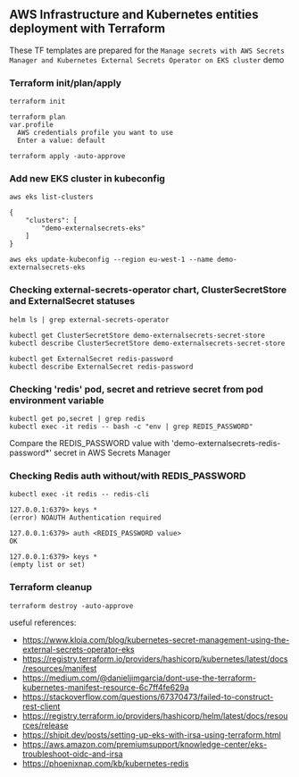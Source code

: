 ## AWS Infrastructure and Kubernetes entities deployment with Terraform

These TF templates are prepared for the `Manage secrets with AWS Secrets Manager and Kubernetes External Secrets Operator on EKS cluster` demo


### Terraform init/plan/apply
```
terraform init

terraform plan
var.profile
  AWS credentials profile you want to use
  Enter a value: default

terraform apply -auto-approve
```

### Add new EKS cluster in kubeconfig
```
aws eks list-clusters

{
    "clusters": [
        "demo-externalsecrets-eks"
    ]
}

aws eks update-kubeconfig --region eu-west-1 --name demo-externalsecrets-eks
```

### Checking external-secrets-operator chart, ClusterSecretStore and ExternalSecret statuses
```
helm ls | grep external-secrets-operator

kubectl get ClusterSecretStore demo-externalsecrets-secret-store
kubectl describe ClusterSecretStore demo-externalsecrets-secret-store

kubectl get ExternalSecret redis-password
kubectl describe ExternalSecret redis-password
```

### Checking 'redis' pod, secret and retrieve secret from pod environment variable 
```
kubectl get po,secret | grep redis
kubectl exec -it redis -- bash -c "env | grep REDIS_PASSWORD"
```

Compare the REDIS_PASSWORD value with 'demo-externalsecrets-redis-password*' secret in AWS Secrets Manager

### Checking Redis auth without/with REDIS_PASSWORD
```
kubectl exec -it redis -- redis-cli 

127.0.0.1:6379> keys *
(error) NOAUTH Authentication required

127.0.0.1:6379> auth <REDIS_PASSWORD value>
OK

127.0.0.1:6379> keys *
(empty list or set)
```

### Terraform cleanup
```
terraform destroy -auto-approve
```


useful references:
- https://www.kloia.com/blog/kubernetes-secret-management-using-the-external-secrets-operator-eks
- https://registry.terraform.io/providers/hashicorp/kubernetes/latest/docs/resources/manifest
- https://medium.com/@danieljimgarcia/dont-use-the-terraform-kubernetes-manifest-resource-6c7ff4fe629a
- https://stackoverflow.com/questions/67370473/failed-to-construct-rest-client
- https://registry.terraform.io/providers/hashicorp/helm/latest/docs/resources/release
- https://shipit.dev/posts/setting-up-eks-with-irsa-using-terraform.html
- https://aws.amazon.com/premiumsupport/knowledge-center/eks-troubleshoot-oidc-and-irsa
- https://phoenixnap.com/kb/kubernetes-redis

